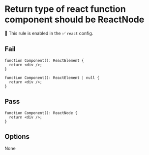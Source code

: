 # Return type of react function component should be ReactNode

💼 This rule is enabled in the ✅ `react` config.

## Fail

```tsx
function Component(): ReactElement {
  return <div />;
}

function Component(): ReactElement | null {
  return <div />;
}
```

## Pass

```tsx
function Component(): ReactNode {
  return <div />;
}
```

## Options

None
